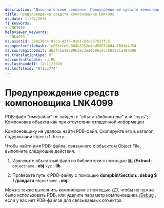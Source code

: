 ```yaml
---
description: 'Дополнительные сведения: Предупреждение средств компоновщика LNK4099'
title: Предупреждение средств компоновщика LNK4099
ms.date: 11/04/2016
f1_keywords:
- LNK4099
helpviewer_keywords:
- LNK4099
ms.assetid: 358170a4-07cd-43fe-918f-82c32757ffc5
ms.openlocfilehash: 1e063cce9c884b8952e4bd5807b0d4a7683d4d54
ms.sourcegitcommit: d6af41e42699628c3e2e6063ec7b03931a49a098
ms.translationtype: MT
ms.contentlocale: ru-RU
ms.lasthandoff: 12/11/2020
ms.locfileid: "97133774"
---
```

# <a name="linker-tools-warning-lnk4099"></a>Предупреждение средств компоновщика LNK4099

PDB-файл "имяфайла" не найден с "объект/библиотека" или "путь"; Компоновка объекта как при отсутствии отладочной информации

Компоновщику не удалось найти PDB-файл. Скопируйте его в каталог, содержащий `object/library` .

Чтобы найти имя PDB-файла, связанного с объектом Object File, выполните следующие действия.

1. Извлеките объектный файл из библиотеки с помощью [lib](../../build/reference/lib-reference.md) **/Extract:** `objectname` **. obj** `xyz` **. lib**.

1. Проверьте путь к PDB-файлу с помощью **dumpbin/Section:. debug $ T/равдата** `objectname` **. obj**.

Можно также выполнить компиляцию с помощью [/Z7](../../build/reference/z7-zi-zi-debug-information-format.md), чтобы не нужно было использовать PDB, или удалите параметр компоновщика [/Debug](../../build/reference/debug-generate-debug-info.md) , если у вас нет PDB-файлов для связываемых объектов.
